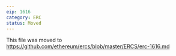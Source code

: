 ```yaml
---
eip: 1616
category: ERC
status: Moved
---
```


This file was moved to https://github.com/ethereum/ercs/blob/master/ERCS/erc-1616.md
